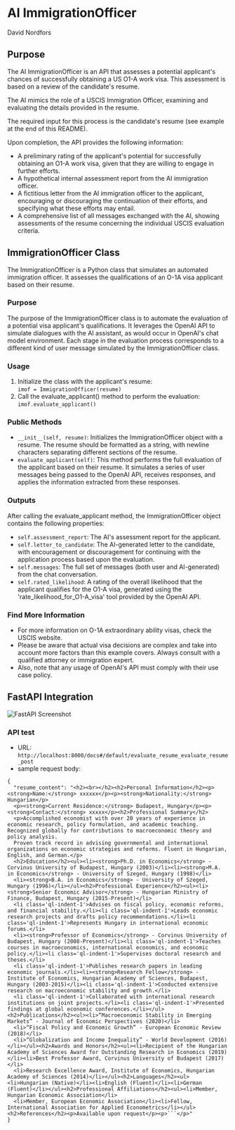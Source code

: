 # AI ImmigrationOfficer

David Nordfors

## Purpose
The AI ImmigrationOfficer is an API that assesses a potential applicant's chances of successfully obtaining a US O1-A work visa. This assessment is based on a review of the candidate's resume. 

The AI mimics the role of a USCIS Immigration Officer, examining and evaluating the details provided in the resume.

The required input for this process is the candidate's resume (see example at the end of this README).

Upon completion, the API provides the following information:

* A preliminary rating of the applicant's potential for successfully obtaining an O1-A work visa, given that they are willing to engage in further efforts.
* A hypothetical internal assessment report from the AI immigration officer. 
* A fictitious letter from the AI immigration officer to the applicant, encouraging or discouraging the continuation of their efforts, and specifying what these efforts may entail.
* A comprehensive list of all messages exchanged with the AI, showing assessments of the resume concerning the individual USCIS evaluation criteria.
## ImmigrationOfficer Class

The ImmigrationOfficer is a Python class that simulates an automated immigration officer. It assesses the qualifications of an O-1A visa applicant based on their resume.

### Purpose

The purpose of the ImmigrationOfficer class is to automate the evaluation of a potential visa applicant's qualifications. It leverages the OpenAI API to simulate dialogues with the AI assistant, as would occur in OpenAI's chat model environment. Each stage in the evaluation process corresponds to a different kind of user message simulated by the ImmigrationOfficer class.

### Usage

1. Initialize the class with the applicant's resume:  
```imof = ImmigrationOfficer(resume)```
2. Call the evaluate_applicant() method to perform the evaluation:  
```imof.evaluate_applicant()```

### Public Methods
* `__init__(self, resume)`: Initializes the ImmigrationOfficer object with a resume. The resume should be formatted as a string, with newline characters separating different sections of the resume.
* `evaluate_applicant(self)`: This method performs the full evaluation of the applicant based on their resume. It simulates a series of user messages being passed to the OpenAI API, receives responses, and applies the information extracted from these responses.

### Outputs
After calling the evaluate_applicant method, the ImmigrationOfficer object contains the following properties:  
* `self.assessment_report`: The AI's assessment report for the applicant.
* `self.letter_to_candidate`: The AI-generated letter to the candidate, with encouragement or discouragement for continuing with the application process based upon the evaluation.
* `self.messages`: The full set of messages (both user and AI-generated) from the chat conversation.
* `self.rated_likelihood`: A rating of the overall likelihood that the applicant qualifies for the O1-A visa, generated using the 'rate_likelihood_for_O1-A_visa' tool provided by the OpenAI API.

### Find More Information

* For more information on O-1A extraordinary ability visas, check the USCIS website.
* Please be aware that actual visa decisions are complex and take into account more factors than this example covers. Always consult with a qualified attorney or immigration expert.
* Also, note that any usage of OpenAI's API must comply with their use case policy.

## FastAPI Integration

![FastAPI Screenshot](./images/fastapi_screen.png)

### API test
* URL:  
`http://localhost:8000/docs#/default/evaluate_resume_evaluate_resume_post`
* sample request body: 
```
{
  "resume_content": "<h2><br></h2><h2>Personal Information</h2><p><strong>Name:</strong> xxxxxx</p><p><strong>Nationality:</strong> Hungarian</p>
  <p><strong>Current Residence:</strong> Budapest, Hungary</p><p><strong>Contact:</strong> xxxxx</p><h2>Professional Summary</h2>
  <p>Accomplished economist with over 20 years of experience in economic research, policy formulation, and academic teaching. Recognized globally for contributions to macroeconomic theory and policy analysis. 
  Proven track record in advising governmental and international organizations on economic strategies and reforms. Fluent in Hungarian, English, and German.</p>
  <h2>Education</h2><ul><li><strong>Ph.D. in Economics</strong> - Corvinus University of Budapest, Hungary (2003)</li><li><strong>M.A. in Economics</strong> - University of Szeged, Hungary (1998)</li>
  <li><strong>B.A. in Economics</strong> - University of Szeged, Hungary (1996)</li></ul><h2>Professional Experience</h2><ul><li><strong>Senior Economic Advisor</strong> - Hungarian Ministry of Finance, Budapest, Hungary (2015-Present)</li>
  <li class='ql-indent-1'>Advises on fiscal policy, economic reforms, and financial stability.</li><li class='ql-indent-1'>Leads economic research projects and drafts policy recommendations.</li><li class='ql-indent-1'>Represents Hungary in international economic forums.</li>
  <li><strong>Professor of Economics</strong> - Corvinus University of Budapest, Hungary (2008-Present)</li><li class='ql-indent-1'>Teaches courses in macroeconomics, international economics, and economic policy.</li><li class='ql-indent-1'>Supervises doctoral research and theses.</li>
  <li class='ql-indent-1'>Publishes research papers in leading economic journals.</li><li><strong>Research Fellow</strong> - Institute of Economics, Hungarian Academy of Sciences, Budapest, Hungary (2003-2015)</li><li class='ql-indent-1'>Conducted extensive research on macroeconomic stability and growth.</li>
  <li class='ql-indent-1'>Collaborated with international research institutions on joint projects.</li><li class='ql-indent-1'>Presented findings at global economic conferences.</li></ul><h2>Publications</h2><ul><li>“Macroeconomic Stability in Emerging Markets” - Journal of Economic Perspectives (2020)</li>
  <li>“Fiscal Policy and Economic Growth” - European Economic Review (2018)</li>
  <li>“Globalization and Income Inequality” - World Development (2016)</li></ul><h2>Awards and Honors</h2><ul><li>Recipient of the Hungarian Academy of Sciences Award for Outstanding Research in Economics (2019)</li><li>Best Professor Award, Corvinus University of Budapest (2017)</li>
  <li>Research Excellence Award, Institute of Economics, Hungarian Academy of Sciences (2014)</li></ul><h2>Languages</h2><ul><li>Hungarian (Native)</li><li>English (Fluent)</li><li>German (Fluent)</li></ul><h2>Professional Affiliations</h2><ul><li>Member, Hungarian Economic Association</li>
  <li>Member, European Economic Association</li><li>Fellow, International Association for Applied Econometrics</li></ul><h2>References</h2><p>Available upon request</p><p>```</p>"
}
```



